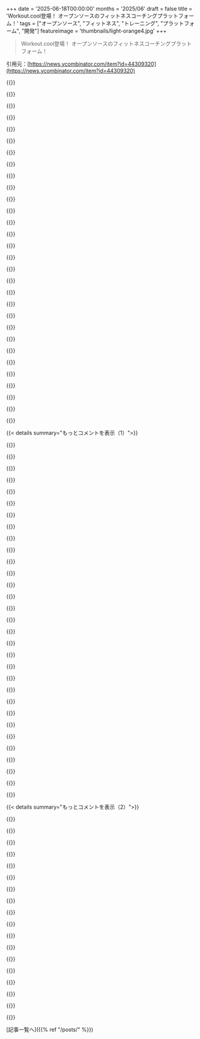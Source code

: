 +++
date = '2025-06-18T00:00:00'
months = '2025/06'
draft = false
title = 'Workout.cool登場！ オープンソースのフィットネスコーチングプラットフォーム！'
tags = ["オープンソース", "フィットネス", "トレーニング", "プラットフォーム", "開発"]
featureimage = 'thumbnails/light-orange4.jpg'
+++

> Workout.cool登場！ オープンソースのフィットネスコーチングプラットフォーム！

引用元：[https://news.ycombinator.com/item?id=44309320](https://news.ycombinator.com/item?id=44309320)




{{<matomeQuote body="workout.lolの主要貢献者だったんだ。プロジェクトはうまくいったけど、ライセンス問題で売却され、オーナーに放置されちゃった。15通もメールしたけど返信なし。コミュニティは困ってたんだよ。<br>だから、オープンソースの精神はそのままに、Workout.cool (https://workout.cool) をゼロから作ったよ。100%オープンソースで、1200以上のエクササイズとか進捗追跡機能があるんだ。オープンなフィットネスツールを信じてるからやってるんだ。協力してくれると嬉しいな！<br>Website: https://workout.cool<br>GitHub: https://github.com/Snouzy/workout-cool" userName="surgomat" createdAt="2025/06/18 12:33:49" color="#ff5733">}}




{{<matomeQuote body="workout.lolの元の作者だよ。売った相手が放置しちゃったみたいで、サポートしようと連絡したけど返信なかったんだ。またメンテされてるのを見てすごく嬉しいよ！ UIの改善も素晴らしいね。" userName="Vincenius" createdAt="2025/06/18 15:21:53" color="#ff33a1">}}




{{<matomeQuote body="Ohoh！ Vincenius（前のコメントの人）だ！ 名前見てどれだけ嬉しかったか分からないよ！ やっぱり連絡つかないよね。プロジェクトが止まったのを見て心が痛かったんだ。それが全部作り直した理由だよ。UIへの優しい言葉、君からの言葉だから本当に嬉しい。もし戻ってきたいって思うならいつでも大歓迎だよ！ 君の意見やアイデア、存在そのものがすごく大切なんだ！ 乾杯！" userName="surgomat" createdAt="2025/06/18 15:54:42" color="#ff5c5c">}}




{{<matomeQuote body="ねえ @dang 、HNに”missed-tech-connections”（昔一緒に開発してた人とか見つけるセクション）があったら最高じゃない？" userName="higgins" createdAt="2025/06/19 02:37:35" color="">}}




{{<matomeQuote body="新しいタブで”collab”とか共同作業って感じかな。サイトとかリポジトリ、昔の仕事の話を投稿して、関連してた人がまた繋がったり話したりできる場所。放置されたFAANGのツールとか、この投稿みたいな abandoned repos、古いsharewareとか。一緒に何か始める人とか共同創業者を見つけるのにも使えるね。" userName="iKlsR" createdAt="2025/06/19 04:12:17" color="">}}




{{<matomeQuote body="面白そうだね。tell-hnみたいな感じだけど、古いプロジェクトとか abandoned projects向けかな？ 俺もそういう内部プロジェクトいくつかやったことあるよ。実際にどれだけ役に立つかは分からないけど、面白いアイデアだね。" userName="withinboredom" createdAt="2025/06/19 09:55:40" color="">}}




{{<matomeQuote body="これ、いいな！ 面白そうな abandoned projectsを使って開発を独学しようとしてるんだ。俺がやってることは全然プロダクションレベルじゃないけど、もっと経験ある人と一緒にやれたら理解も深まるし視点も得られていいだろうな。メンター見つけるのってすごく難しいみたいだからさ。" userName="benchly" createdAt="2025/06/19 10:41:07" color="">}}




{{<matomeQuote body="これ SO COOL！！！ 自分の目標に合わせてスケジュールを自動で組むAPIと、マクロ目標に合わせた食事計画を作ってるんだ。ワークアウトシステムも組み込みたいと思ってたけど、何を使えばいいか分からなかったんだよ。今分かった！ このプロジェクトを作ってくれてありがとう。" userName="gnarlouse" createdAt="2025/06/18 16:31:15" color="#38d3d3">}}




{{<matomeQuote body="ありがとう！ 君のシステムについてもっと詳しく聞きたいし、Workout.coolが君のシステムに「コンポーネント」として使えるか知りたいな。それこそまさに俺がこれを作った理由なんだ。オープンで、いじりやすくて、もっと便利な使い方に組み込みやすいんだ。GG！" userName="surgomat" createdAt="2025/06/18 16:43:27" color="#ff5733">}}




{{<matomeQuote body="これめっちゃいいね！もっと詳しく聞きたいな。自分で手作業で似たようなことやってたんだ。ぜひメッセージ送って！" userName="Equivocal0485" createdAt="2025/06/24 13:19:21" color="#785bff">}}




{{<matomeQuote body="えー…もしかして業界の誰かが、無料の代替ツールが人気になるのを止めようとして買い取ったのかな？これ、今後どうなるかちょっと心配だね。" userName="repeekad" createdAt="2025/06/18 16:23:16" color="">}}




{{<matomeQuote body="買い取った人は業界の人じゃないと思うよ。話した時は本当にプロジェクトを大きくすることに興味があるみたいだったんだ。俺が単に騙されやすいだけかな？もし本当にプロジェクトを止めたかったら、リポジトリを非公開にしたりサイトを閉じたりするはずだけど、全部そのままにしてるしね。" userName="Vincenius" createdAt="2025/06/19 06:56:07" color="#38d3d3">}}




{{<matomeQuote body="僕が見た感じだと、これAIが作ったっぽいね。それに「続ける」ボタンを押しても何も動かないみたい。" userName="koakuma-chan" createdAt="2025/06/18 16:57:26" color="">}}




{{<matomeQuote body="たぶん、HNからのすごいアクセスにサーバーが耐えられてないんだと思うよ。リポジトリをクローンして自分で動かすこともできるから試してみて。" userName="repeekad" createdAt="2025/06/18 18:01:23" color="#45d325">}}




{{<matomeQuote body="そうそう、さっきはマジでHNのアクセスが凄かったんだよね笑。今2位になったから、少しは落ち着くかな（いや、どうかな笑）。ちなみに、アプリはもう正常に戻って動いてるから安心して！ごめんね。" userName="surgomat" createdAt="2025/06/18 18:12:34" color="#785bff">}}




{{<matomeQuote body="＞サーバーがHNからのすごいアクセスに耐えられてないんだと思うよ<br>Vercelでホストされてるみたいだけどね…（Vercelなら大丈夫そうなのに、という意味合いかな？）" userName="koakuma-chan" createdAt="2025/06/18 18:24:39" color="">}}




{{<matomeQuote body="データベース* (サーバーじゃなくてデータベースの問題かも、という意味？)" userName="surgomat" createdAt="2025/06/18 20:05:55" color="">}}




{{<matomeQuote body="エラー報告ありがとう。wgerやbody.buildってFLOSSプロジェクト知ってる？wgerは自己ホスト型で10年くらいやっててDjangoとFlutterアプリがあるよ。Body.buildは新しいブラウザベースのやつ。どっちもいい感じだけどwgerはエクササイズDBが弱いかも。貢献歓迎だって！[0]: https://github.com/wger-project<br>[1]: https://github.com/Dieterbe/body.build" userName="minimalist" createdAt="2025/06/18 14:07:11" color="#785bff">}}




{{<matomeQuote body="この前wger試したんだけど、正直おすすめできないな。サイトのUX最悪だし、アプリはバグだらけで使い物にならなかったよ（iOSだけど）。今はLiftLog使ってて、これは全部必要な機能があるからいい感じ。これもFOSSだよ。https://github.com/LiamMorrow/LiftLog<br>フィットネス流行ってるのに、まともなFOSSアプリ少ないよねー。" userName="Kovah" createdAt="2025/06/18 21:46:04" color="#45d325">}}




{{<matomeQuote body="いや、AIじゃなくてさ、人間のトレーナーにお金払ってトレーニング計画立ててもらって、やり方も教えてもらったんだ。ウェイトリフティング初心者なら絶対人間トレーナーがいいよ！間違ったやり方いっぱいあるからね。" userName="Kovah" createdAt="2025/06/19 07:14:01" color="">}}




{{<matomeQuote body="うん、ジムの会員になって、パーソナルトレーナーのセッションを時間ごとの料金で受けたんだ。トレーナーに目標を伝えて、それに合わせた基本的な計画を立ててもらったよ。それからスタジオ回って、全部のエクササイズと正しいやり方を教えてもらった。" userName="Kovah" createdAt="2025/06/19 20:59:42" color="">}}




{{<matomeQuote body="私も同じエラー出たよ。" userName="riedel" createdAt="2025/06/18 14:56:23" color="">}}




{{<matomeQuote body="そうそう、全く予想外だったんだ！<br>でも今もう直したよ。アクセス急増でバックエンドのレート制限がきつくなりすぎたのが原因だね。試してくれて本当にありがとう！" userName="surgomat" createdAt="2025/06/18 15:22:27" color="#ff33a1">}}




{{<matomeQuote body="まだ同じエラーが出るよ。" userName="gonzalohm" createdAt="2025/06/18 16:01:20" color="">}}




{{<matomeQuote body="もしかして変なキャッシュかな？ごめんね é_è...ログにはもうエラー見えないんだけど。" userName="surgomat" createdAt="2025/06/18 17:10:48" color="">}}




{{<matomeQuote body="数時間前にプロバイダーを変えてトラフィックとデータベースの処理を良くしたんだ。<br>もう全部元通りになってるはず！<br>待っててくれてマジありがとう、アプリ使ってくれてごめんね皆。" userName="surgomat" createdAt="2025/06/19 18:30:21" color="">}}




{{<matomeQuote body="教えてくれてありがとう、もう直ってるはずだよ！" userName="surgomat" createdAt="2025/06/18 16:58:41" color="">}}




{{<matomeQuote body="アドブロッカー無効にしたら動いたよ…" userName="bromuro" createdAt="2025/06/19 07:14:32" color="">}}




{{<matomeQuote body="これクールだね！筋トレ5年くらいの経験者として、ウェイトリフティングのちゃんとしたオープンソースツールは嬉しい。<br>他のアプリは機能が多くても結局、継続的なトラッキングと漸進的過負荷ができれば十分なんだよね。<br>これは初心者には良いと思う。もっと広まるには2点必要かと。<br>1. モバイルアプリ（PWAでもいい、個人的に使ってるPWAはネイティブアプリ並みだよ）<br>2. 特定のワークアウトをルーティンとして保存して長く追跡できる方法" userName="toyetic" createdAt="2025/06/18 13:37:41" color="#38d3d3">}}




{{<matomeQuote body="OPの努力は素晴らしいけど、初心者にも誰にも良い選択肢じゃないと思う。<br>ワークアウト内容が酷すぎる。例えば背中と二頭筋を選んだら、順番とか他の種目を無視して9つも出す。<br>なぜ複合種目が真ん中？なぜチンアップ3種類？<br>回数やセット、1RM割合も無い。<br>Bro splitsは質が低いルーティンだけど、これはさらに悪くしてる。<br>余計な機能削って、器具に基づいた簡単なPPLアプリ作った方がずっと良い。" userName="LostMyLogin" createdAt="2025/06/18 13:59:33" color="#785bff">}}




{{< details summary="もっとコメントを表示（1）">}}

{{<matomeQuote body="あれは”この順番でやれ”って意味？それとも選択肢？<br>選択肢で、並べ替えたりシャッフルしたり一つだけやったりできる感じかと思ってた。<br>もっとカジュアルで初心者は、とにかくやることからでしょ。" userName="duxup" createdAt="2025/06/18 14:18:35" color="">}}




{{<matomeQuote body="初心者があの順番を知ってたり、一部の組み合わせのリスクを認識するとは思えない。<br>初心者はフォームと簡単な複合種目に集中すべき。<br>種目選択や形式無視して重いアクセサリー種目に放り込むのは怪我の元。<br>OPの努力は褒めるよ。フィットネス業界はダメだけど、こういうツールは重要。<br>ただ、使えるには大量の作業が必要。時間できたら貢献するかもだけど、現状は誰にも勧めない。" userName="LostMyLogin" createdAt="2025/06/18 15:15:34" color="#45d325">}}




{{<matomeQuote body="ウェイトなくてもフォーム悪いとマジで怪我するよ。<br>ウェイト使うともっと簡単になっちゃう。" userName="terribleperson" createdAt="2025/06/19 06:27:03" color="">}}




{{<matomeQuote body="同意だね。個人的には、初心者にはシンプルな5x5が良いと思う。Strongliftsはその一つで、 progressionとか休憩時間とか、細かいこと全部記録してくれる素晴らしいアプリがある。停滞したら他の方法を試せばいいよ。" userName="RankingMember" createdAt="2025/06/18 15:41:12" color="#ff5c5c">}}




{{<matomeQuote body="初心者には超シンプルに！Starting Strengthみたいにスクワット、ベンチ、デッドリフトをノートで管理。空のバーでもいいから良いフォームで始めて、少しずつ負荷を増やそう。フォームはアプリじゃ教えてくれないし、怪我しないためにマジ大事だからね。" userName="SoftTalker" createdAt="2025/06/18 16:49:50" color="#ff5733">}}




{{<matomeQuote body="私もアプリいらない派！小さいノートに種目ごとの表を書いて、ボールペンと一緒にいつもスポーツバッグに入れてるよ。ジム見てると、スマホでSNS見てセット間の休憩長くなってる人多いし。紙のノートのミニマリズムの方が好きだな。" userName="jcynix" createdAt="2025/06/19 09:13:05" color="">}}




{{<matomeQuote body="正直、初心者にとって一番大事なのは、とにかく定期的にトレーニングする習慣をつけることだよ。コンスタントにやらないと、 progressive overloadとか追い込みとか期分けとか、色々やってもあんまり効果ない。初心者へのおすすめは、週3回ジム行って、興味のあることを45分くらいやること。半年くらい習慣化できたら、もっと高度なことについて話そう。" userName="padjo" createdAt="2025/06/19 14:42:39" color="#ff33a1">}}




{{<matomeQuote body="フォームとシンプルさ、これにはマジで同意だね。でも、アプリが役立つ場合もあるよ。例えば僕が言ってたやつは正しいフォームの動画があるし、僕は始めた頃、横から自分を動画で撮って見比べてた。アプリなら持ち歩くスマホで記録も楽だしね、ノート覚えとくより。" userName="RankingMember" createdAt="2025/06/18 17:25:01" color="">}}




{{<matomeQuote body="最近は誰も、ましてや初心者に5x5なんてほとんどすすめないよ。" userName="Rapzid" createdAt="2025/06/18 19:32:58" color="">}}




{{<matomeQuote body="5x5や3x5は今は流行ってないって。理由はいっぱいあるけど、主にボリューム不足と非ピリオダイゼーション。最近はWorld’s Strongest Menも初心者は高レップを勧めてるみたいだよ。ワークキャパシティ上げて怪我のリスクを減らすためだって。" userName="Rapzid" createdAt="2025/06/18 23:51:07" color="#785bff">}}




{{<matomeQuote body="ジム始めたばかりなら、とにかくコンスタントに通ってちょっとでも重さ挙げることが大事だよ。3x5でも5x5でも、難しいピリオダイゼーションプログラムでも、結局どれも効果あるって。だからシンプルに続けるのが一番。まずは習慣つけて、ちょっとずつ強く。そこから凝りたくなったら色々試せばいいんじゃない？" userName="SoftTalker" createdAt="2025/06/19 03:56:09" color="#785bff">}}




{{<matomeQuote body="いいトレーニングプランはコンテストで勝つチャンスをくれるけど、ほとんどの人はどんなプランでも勝てない（俺の歳だとクスリくらい？）。俺たちは日常生活や健康のための強さが欲しいだけ。その控えめな目標なら、3x5や5x5でも十分たどり着けるよ。君の目標は？" userName="bluGill" createdAt="2025/06/19 14:13:34" color="#ff33a1">}}




{{<matomeQuote body="変なの。俺は25年くらい筋トレしてるけど、大半は一般的な3x8-12で成長は遅かった。でもここ数年5x5に変えたら、カロリー制限中で減量しながらなのに筋力がめっちゃ伸びたんだ。例えばダンベルベンチプレスが4.5ヶ月で45lbから75lbになったよ。これは俺個人の話だし、クライマーだから高重量より体重比の筋力が大事ってのもあるけど。" userName="nsagent" createdAt="2025/06/19 02:13:46" color="">}}




{{<matomeQuote body="そんなに変じゃないよ。Stronglifts（SL、5x5のこと）もStarting Strength（SS、3x5のこと）もプログレッシブオーバーロードで成長を促してるから。プログレッシブオーバーロードは効果あるし、これらのプログラムは”効く”よ。ただ、今は初心者に流行ってないってだけで、元々は初心者向けなんだ。" userName="Rapzid" createdAt="2025/06/19 22:02:19" color="#785bff">}}




{{<matomeQuote body="初心者に流行ってないって、誰がそう言ってるの？3x5とか5x5が初心者向けじゃなくなったなんて初めて聞いたから、どこからの情報か気になるな。" userName="RankingMember" createdAt="2025/06/20 13:35:37" color="">}}




{{<matomeQuote body="ごめん、え？25年も筋トレしてて、ほぼ3x8-12やってて、5x5に変えたらダンベルベンチが20kgから35kgになったって？ありえないでしょ。それめちゃくちゃ軽いって。どんなプログレッシブオーバーロードシステムでも、ゼロから始めた初心者が4週間でそのレベルになるよ。" userName="dankwizard" createdAt="2025/06/20 02:20:14" color="#ff33a1">}}




{{<matomeQuote body="ちょっと自慢させてもらうね:D<br>筋トレ15年で、今ベンチで50kgダンベルを4x10でやってるよ。<br>だから、25年やってて35kgってのは確かに変に聞こえるね。その25年が”真面目に”とか”コンスタントに”じゃなかったなら別だけど。批判じゃないけどね、うん。" userName="surgomat" createdAt="2025/06/20 15:03:32" color="#785bff">}}




{{<matomeQuote body="Starting Strengthの3x5は、筋力をつけたい初心者に今でもめっちゃ効くよ。イージーゲインが終わったら、もしボディビルディングに興味あるなら”科学的”なピリオダイゼーションプログラムを使えばいいけど、強くなってるからより実用的な重量でできるはず。" userName="mmmrk" createdAt="2025/06/19 10:11:02" color="#ff5733">}}




{{<matomeQuote body="コミュニティが作ったプランがマジ最強になりそう！でも、運動にはカテゴリとか関連とか時間の情報が必要だよね。これがあれば、もっとちゃんとしたプランが作れるはず。<br>ただ、アルゴリズムよりコミュニティ製がいいかも。LLMなら初心者向けのプラン作りに使えるかもね。<br>例えば、初心者で週3日の筋力プランをこの20種目で、みたいな感じでプロンプト送るとか。" userName="mywittyname" createdAt="2025/06/18 16:59:52" color="#38d3d3">}}




{{<matomeQuote body="そもそも、なんでアルゴリズムで良いプラン作ろうとしてんの？シンプルで効果的なプランなんて、昔からたくさんあるじゃん。<br>探し方だって簡単だし。" userName="LostMyLogin" createdAt="2025/06/18 22:03:56" color="">}}




{{<matomeQuote body="理想としては、違うアプリとかでプランをエクスポートしたりシェアしたりできると最高だね。<br>例えばこのJSON Schemaみたいな感じでできるといいな。<br>https://json-schema.app/view/%23?url=https%3A%2F%2Fgist.gith..." userName="gavmor" createdAt="2025/06/18 22:51:56" color="#38d3d3">}}




{{<matomeQuote body="コメントありがとう！ジムブロからの言葉、マジ嬉しいわ。<br>やっぱさ、しばらくやってると大事なのは進捗追跡とサボらないことだよね。<br>それはロードマップに入ってるから安心して。<br>新しいアプリは特にそこをめっちゃ意識して設計変えたんだ。<br>みんなが自分でルーティン作って、使い回したり、シェアしたり、分析したり、成長させたりするのをめっちゃ簡単にしたいんだよね。<br>君が自分のPWAでどうやってるか、ぜひ聞かせて欲しいな。似た道を歩んでそうだし。" userName="surgomat" createdAt="2025/06/18 17:45:21" color="#ff5c5c">}}




{{<matomeQuote body="データソース何使ってる？<br>俺はさ、これ運営してるんだけど、もし興味あったら役に立つかもよ？<br>・https://wrkout.xyz/ （画像・動画付きのエクササイズDB API）<br>・https://github.com/wrkout/exercises.json （オープンソースのエクササイズデータセット）" userName="olliejennings" createdAt="2025/06/18 14:48:27" color="#45d325">}}




{{<matomeQuote body="ああ、wrkout.xyzは前に見たことあるよ、マジクールなプロジェクトだよね！<br>今回はライセンスの問題（特に動画）を避けるために、パートナーとデータセット全部一から作り直したんだ。<br>属性とか翻訳とかも完全にコントロールできるようにね。<br>でも、この分野の他のオープンプロジェクト見るのめっちゃ好きだし、お互いのコミュニティのためになるなら、協力できること探したいな。<br>DM待ってるよ！" userName="surgomat" createdAt="2025/06/18 16:12:34" color="#45d325">}}




{{<matomeQuote body="これがマジの貢献ってやつだね。ありがとう！<br>フィットネスのアイデアなんてみんな持ってるけど、こうやってコレクションをもう作ってくれてるから、始めるのがめちゃくちゃ簡単になったよ。" userName="desireco42" createdAt="2025/06/18 16:51:04" color="">}}




{{<matomeQuote body="これ全然悪くないじゃん、むしろすごいよ！<br>俺的に足りないのは、どれくらいやったらいいか（重さとか回数）の提案かな。<br>「100 Pushups」ってプログラム、これがめっちゃ賢い解決策持ってたんだ。<br>最初に限界までやって回数測る（例：8回）。<br>そしたらアプリが「翌日は3、4、3、3、5回ね（セット間に2分休憩）」みたいなスケジュール作ってくれる。<br>アプリのアルゴリズムがユーザーのペースに合わせて回数を増やしてくれて、難しすぎたり簡単すぎたりしたら勝手に調整してくれるんだよ。<br>それで6週間で100回できるようになるってわけ。<br>もし興味あるなら、UIとか貢献について話したいんだけどどう？" userName="Eric_WVGG" createdAt="2025/06/18 17:00:48" color="#45d325">}}




{{<matomeQuote body="もしバックエンドいらないなら、AT Protocolにつなげてユーザーデータ全部PDSに入れちゃえばいいんじゃん？<br>そうすればサーバーなんて一切いらないし、もしこのプロジェクトが前のみたいに終わっちゃっても、永遠に動き続けるよ。" userName="Eric_WVGG" createdAt="2025/06/18 17:02:49" color="">}}




{{<matomeQuote body="そのアイデア、マジで大好きだよ！<br>ああ、そのアプリ（100 Pushups）は知ってる知ってる。<br>シンプルなのに、ユーザーに合わせて進捗を調整してくれるのが、モチベーション維持にマジで効果的だよね（特に初心者には）。<br>自己調整してくれるプログレッションシステムのUIとかフローについて、ぜひ話し合いたいな。<br>DMちょうだいよ。<br>まずは（あんまりきれいじゃないけど）アルゴリズムでも考えてみるわ。" userName="surgomat" createdAt="2025/06/18 17:23:34" color="#38d3d3">}}




{{<matomeQuote body="ここではDM機能はないと思うけど？<br>とにかくGitHubのIssueに、UIと基本的なデータ要件について考えを投稿したよ。" userName="Eric_WVGG" createdAt="2025/06/18 18:36:06" color="">}}




{{<matomeQuote body="100回腕立てプログラムアプリについて知りたいな—何かおすすめがあれば教えてくれる？<br>追記: GitHubのIssueを追ったらリンク見つけたよ！" userName="planetpluta" createdAt="2025/06/19 15:30:44" color="">}}

{{</details>}}




{{< details summary="もっとコメントを表示（2）">}}

{{<matomeQuote body="期待できそうだね。<br>でもエクササイズ取るときエラーが出たよ:<br>0:{”a”:”$@1”,”f”:””,”b”:”eETmgndxtv4Ar0i8Wync1”}<br>1:{”serverError”:”An unexpected error occurred.”}<br>リクエストはこのcurlだよ:<br>curl ’https://workout.cool/’ \<br>  -H ’accept: text/x-component’ \<br>  -H ’accept-language: en-US,en;q=0.9,pl-PL;q=0.8,pl;q=0.7’ \<br>  -H ’cache-control: no-cache’ \<br>  -H ’content-type: text/plain;charset=UTF-8’ \<br>  -b ’Next-Locale=en; _fbp=fb.1.1750253718188.954698194752805529’ \<br>  -H ’next-action: 7f80b017f78704b00d2411aebde5ba8318b475de6d’ \<br>  -H ’next-router-state-tree: %5B%22%22%2C%7B%22children%22%3A%5B%5B%22locale%2C%22en%22%2C%22d%22%5D%2C%7B%22children%22%3A%5B%22__PAGE__%22%2C%7B%7D%2C%22%2F%22%2C%22refresh%22%5D%7D%2Cnull%2Cnull%2Ctrue%5D%7D%5D’ \<br>  -H ’origin: https://workout.cool’ \<br>  -H ’pragma: no-cache’ \<br>  -H ’priority: u=1, i’ \<br>  -H ’referer: https://workout.cool/’ \<br>  -H ’sec-ch-ua: ”Google Chrome”;v=”137”, ”Chromium”;v=”137”, ”Not/A)Brand”;v=”24”’ \<br>  -H ’sec-ch-ua-mobile: ?1’ \<br>  -H ’sec-ch-ua-platform: ”Android”’ \<br>  -H ’sec-fetch-dest: empty’ \<br>  -H ’sec-fetch-mode: cors’ \<br>  -H ’sec-fetch-site: same-origin’ \<br>  -H ’user-agent: Mozilla/5.0 (Linux; Android 6.0; Nexus 5 Build/MRA58N) AppleWebKit/537.36 (KHTML, like Gecko) Chrome/137.0.0.0 Mobile Safari/537.36’ \<br>  --data-raw ’[{”equipment”:[”PULLUP_BAR”,”BANDS”,”BODY_ONLY”],”muscles”:[”TRAPS”,”BACK”,”SHOULDERS”,”TRICEPS”,”FOREARMS”,”GLUTES”,”HAMSTRINGS”,”CALVES”],”limit”:3}]’" userName="adobrawy" createdAt="2025/06/18 13:37:21" color="#38d3d3">}}




{{<matomeQuote body="報告本当にありがとう！<br>HNからのトラフィックがすごくて（正直予想外だったよ）。<br>今、安定させるために作業中で、数分から1時間以内に修正できると思う。<br>試してくれて感謝します！改めてありがとう。" userName="surgomat" createdAt="2025/06/18 14:51:05" color="#ff5c5c">}}




{{<matomeQuote body="HNの洗礼、良い意味でも悪い意味でも :-) 。<br>今フロントページで1位だから、それは予想通りだったよ。<br>HNのオーディエンスは健康志向って言っていいかな？:-)<br>いくつかワークアウトを選んだけど、「Error loading exercises」ってエラーが出たよ。<br>数時間したらまた試してみるね。<br>ローンチおめでとう!!" userName="mandeepj" createdAt="2025/06/18 15:05:53" color="">}}




{{<matomeQuote body="ハハ、ありがとう！こんなに早く注目されるとは思ってなかったよ。<br>問題は今直ったはずだよ！<br>間違いなくHNトラフィックの洗礼を受けてるね笑、スケールアップしてボトルネックを直してるよ。<br>試してくれて本当に感謝。<br>そして、HNの人たちは思ったより健康志向みたいだね。最高！<br>暖かい言葉とサポート、改めてありがとう！" userName="surgomat" createdAt="2025/06/18 15:44:07" color="#ff33a1">}}




{{<matomeQuote body="良い悩みだね、楽しんで！" userName="lucasverra" createdAt="2025/06/18 16:23:44" color="">}}




{{<matomeQuote body="いくつか技術的な問題に当たったけど、この初期段階では仕方ないね。<br>でももっと根本的に、エクササイズのおすすめがフィットネスプログラム設計の知識があまりないみたい。<br>少なくとも今の状態では、フィットネスプログラムを設計するのにこれを使うのは絶対におすすめしないな。<br>ユーザーのためにゼロからルーティンを作るより、既存のワークアウトを記録したり、他の人がデザインしたルーティン/テンプレートをインポートする方に注力した方がいいかも。（後者にはここで興味を示してたよね。）<br>具体的に遭遇した問題：<br>1. 全身ワークアウトって言ったら、1回で33種類もエクササイズおすすめされた。非現実的すぎる。<br>2. エクササイズ選択が、選択した筋肉群ごとに利用可能な器具からランダムに3つ選んでるみたいで、多くの運動が複数の筋肉群に効くことや、部位によって適切な運動量が違うことを無視してる。<br>3. 特定のエクササイズ選択が適当で、あまり一般的じゃないものや、負荷のかかり方が良くないものがおすすめされてる。<br>4. 持ってない器具（マシン）を使ったエクササイズがおすすめされた。（ホームジムなんだ）<br>5. 変なメーカー指定のエクササイズが示唆される（例: ”Dynaband Shoulder Press”）。<br>6. 別の器具を選び直しても、以前の器具でのエクササイズがおすすめされ続ける。<br>7. おすすめされたエクササイズを削除できないし、新しいのも追加できない。" userName="nerevarthelame" createdAt="2025/06/18 18:44:59" color="#ff33a1">}}




{{<matomeQuote body="似たような意見だね。<br>UIと運動の説明は良いんだけど、エクササイズの選択（利用可能な場合）はせいぜい怪しいレベル。<br>場合によっては最適じゃなかったり、全く予想外だったりする。<br>個人的な提案としては、まずデータベースに全ての基本的な主要/補助エクササイズ（バーベル、ダンベル、マシン）を入れて、ユーザーが自分でプログラムを組めるようにすること。<br>何か特定の運動の代替を提案するオプションがあってもいいかも。<br>それが終わってから、ルーティン作成に取り組むのが良いと思う。できれば実際のトレーナーからの一般的な意見を開発者が取り入れて。<br>あと、器具はシンプルで標準的なものにして、メーカー指定のマシンとかは避けるべきというのにも同意。" userName="beezle" createdAt="2025/06/18 20:25:29" color="#ff33a1">}}




{{<matomeQuote body="正直なフィードバックありがとう。<br>うん！基礎が安定したら、ルーティン作成ツールを導入するよ。できれば「本物」のトレーナーの意見で形作られて、コミュニティが提供するどんなワークアウトセッション/プログラムでも選べる無料の「マーケットプレイス」もね。<br>考え一致してるみたいだね笑 :) 改めてありがとう！" userName="surgomat" createdAt="2025/06/18 20:31:37" color="#ff5c5c">}}




{{<matomeQuote body="Wow、時間をかけて真剣に書いてくれて本当にありがとう！この詳細なフィードバックは、初期段階の今、信じられないくらい価値があるよ。ありがとう！<br>そうなんだ、その通り：運動提案ロジックは今はすごくベーシックで、ちゃんとしたプログラミング原則（ボリューム、運動パターン、回復、コンパウンド／アイソレーションのバランスとか）は反映されてないんだ。どっちかと言うと、「スマート」なコーチと言うより発見ツールって感じ。今のUIでもっと明確にする必要があるかもね。<br>具体的な指摘について：<br>1. 1回のセッションで33種目？！YES、それはやりすぎ（笑）<br>2. 今は単に筋肉グループごとに3つ選んでるだけで、上限とか「文脈に沿ったロジック」がないんだ。それはすぐに変わるよ。<br>3. すでに、compound／isolation、主要／二次筋肉グループ、運動パターン、抵抗の「質」とか「人気」を示すタグみたいなメタデータを導入して、運動を「分類」する作業をしてるところだよ。<br>4. ここでの期待を完全に理解したか自信ないんだ。特定のマシンとか「種類の」equipment（設備）を、他の設備を選んでても明示的に除外したいってこと？（例：「dumbbells（ダンベル）とpull-up bar（懸垂バー）はあるけど、ケーブルとかマシン系の運動は全部除外してほしい」）<br>もしそうなら、それはめちゃくちゃ理にかなってる。その部分のUIを明確にして改善したいな。ありがとう。<br>5. OK。<br>6. equipmentを変えてもリストが完全に更新されない：バグ確定、修正するよ。（今は2回やらないといけないんだ - 表示の問題）。<br>7. 優先度高いロードマップに入ってるよ。ルーチンはすぐに完全に編集できるようになるよ。<br>批判、本当に感謝してる。エゴはないし、これ useful（役に立つ）で、良いトレーニング原則を尊重するものにしたいんだ。もし方向性を形作るのを手伝ってくれる気があるなら（大まかなアイデアだけでも）、ぜひ input（意見）を聞きたいな。どう思う？" userName="surgomat" createdAt="2025/06/18 20:22:29" color="#785bff">}}




{{<matomeQuote body="equipment（設備）とmuscle（筋肉）の選択が必須じゃない方が良いな。例えば、pull-up bar（懸垂バー）を持ってるけど、それでどのmuscleが鍛えられるか全く分からないって場合。代わりにbeginner exercises（初心者向け運動）とかでフィルターできるようにしたらどうかな？" userName="Sander_Marechal" createdAt="2025/06/18 14:31:33" color="">}}




{{<matomeQuote body="Mh、うん、それは想定してなかったけど、今のフローがちょっと前提知識を求めすぎてるってことが分かるね。他の人からも同じようなフィードバックを聞いてたよ。<br>フィルターはoptional（任意）にする計画はすでにあるし、「beginner-friendly（初心者向け）」、「popular exercises（人気の運動）」、「calisthetics（自重トレーニング）」みたいなものも追加するつもりだよ。<br>指摘してくれてありがとう。" userName="surgomat" createdAt="2025/06/18 16:14:09" color="#ff5c5c">}}




{{<matomeQuote body="これがね、こういうsolution（解決策）全部に対する私の一番の不満なんだ（口調はfriendly（友好的）だよ、イライラしてるわけじゃない）：使う人がすでにフィットネスの道のりをかなり進んでるってassume（想定）しすぎなんだよ。AppleのiOSアップデートでAIコーチが「max results zone（最大結果ゾーン）に留まるのを保証」とか言ってるのを見るけどさ…なあ、そういう人はAIコーチなんて必要ないんだよ。そういう人はすでにパフォーマンスの数パーセントの最適化をしてるんだ。People need（人々が必要としている）、そしてbenefit from（恩恵を受けるのは）、tools（ツール）やcoaching（コーチング）がゼロから始めてる時なんだ。" userName="flkiwi" createdAt="2025/06/18 18:57:04" color="#ff5c5c">}}




{{<matomeQuote body="＞”ensure you stay in your max results zone”<br>lol true（笑 本当だ）<br>Tbh（正直）それがまさにWorkout.coolで埋めようとしてるgap（ギャップ）なんだ。ここでのfeedback（フィードバック）全部（君のも含めて）読んで、もっと物事をsimple（シンプル）にしてbeginner-friendly（初心者向け）にする必要があるって気づいたよ。<br>なんかhyper-optimized tracker（超最適化トラッカー）じゃなくて、うん、a simple, open, and welcoming entry point into strength training（シンプルでオープン、筋力トレーニングへの歓迎される入り口）にね。Got it（分かった）。It’s faaaar from perfect yet（まだ全然完璧じゃないけど）、でもそのintention（意図）を込めて作ってるんだ。Trust me（信じて）！<br>改めてfeedbackありがとうmate（友達）。" userName="surgomat" createdAt="2025/06/18 20:43:18" color="#785bff">}}




{{<matomeQuote body="＞that person doesn’t need an AI coach. That person is already optimizing by fractions of a performance percentage point.<br>でも、appを使うしお金を払うのはそういう人たちだよ。もし100ドル使うことでトレーニングプランが0.01%でも良くなるなら、彼らはそうするだろうね。Couch potatoes（運動しない人たち）は変わる必要があるって分かってるけど、たぶんappにお金は払わないだろうし（もし払っても使わないだろうね）。" userName="bluGill" createdAt="2025/06/19 14:16:04" color="">}}




{{<matomeQuote body="pull up bar（懸垂バー）は手に入れるべき最初のもんだよ。他のやり方じゃ鍛えにくいmuscle（筋肉）をtarget（ターゲット）できるから。他のほとんどのmuscleは body weight exercises（自重トレーニング）だけで鍛える方法が見つかるはず。<br>ほとんどの人にとって、pull up bar と body weight exercises で欲しいものは全部手に入るよ：good health（良い健康）のための十分なfitness（フィットネス）。Competition（競技）で勝ちたいなら、the right equipment（適切な設備）が必要だけどね（different competitions need different equipment - 違う競技には違う設備が必要）。" userName="bluGill" createdAt="2025/06/19 14:19:48" color="">}}




{{<matomeQuote body="私のspecific case（特定の場合）では、yes（はい）。でも、それをflip it around（逆にする）こともできるよね。Maybe select some muscles and not select any equipment. They you can see what kind of equipment you might want to buy.（たぶん、いくつかの筋肉を選んで、設備を何も選ばない。そうすれば、どんな設備を買いたいか分かるようになる）。" userName="Sander_Marechal" createdAt="2025/06/19 07:18:25" color="">}}




{{<matomeQuote body="Interesting timing（面白いタイミング）だね、Stronger By Scienceがちょうど彼らのprogramme bundle（プログラムバンドル）をeveryone（みんな）にfree（無料）にしたところだよ：https://www.strongerbyscience.com/program-bundle/<br>これをmaking use of（活用）すれば、appのexercise selection（運動選択）とprogramming issues（プログラミングの問題）をsolve（解決）できるかもしれないよ？" userName="midenginedcoupe" createdAt="2025/06/19 09:42:52" color="#ff33a1">}}

{{</details>}}



[記事一覧へ]({{% ref "/posts/" %}})
